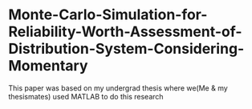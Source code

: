 # Monte-Carlo-Simulation-for-Reliability-Worth-Assessment-of-Distribution-System-Considering-Momentary
This paper was based on my undergrad thesis where we(Me &amp; my thesismates) used MATLAB to do this research
